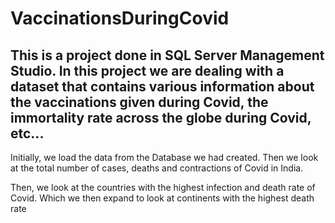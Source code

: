 # VaccinationsDuringCovid
This is a project done in SQL Server Management Studio. In this project we are dealing with a dataset that contains various information about the vaccinations given during Covid, the immortality rate across the globe during Covid, etc...
----

Initially, we load the data from the Database we had created. Then we look at the total number of cases, deaths and contractions of Covid in India.

Then, we look at the countries with the highest infection and death rate of Covid. Which we then expand to look at continents with the highest death rate
